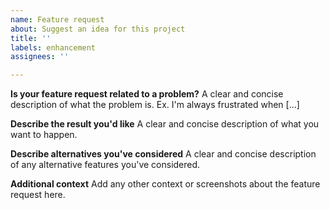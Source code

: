```yaml
---
name: Feature request
about: Suggest an idea for this project
title: ''
labels: enhancement
assignees: ''

---
```


**Is your feature request related to a problem?**
A clear and concise description of what the problem is. Ex. I'm always frustrated when [...]

**Describe the result you'd like**
A clear and concise description of what you want to happen.

**Describe alternatives you've considered**
A clear and concise description of any alternative features you've considered.

**Additional context**
Add any other context or screenshots about the feature request here.
